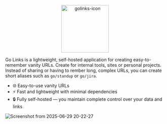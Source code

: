 <p align="center">
  <img src="https://github.com/user-attachments/assets/beffcad9-83c8-43a0-859c-af0eadb22150" alt="golinks-icon" width="150" />
</p>

Go Links is a lightweight, self-hosted application for creating easy-to-remember vanity URLs. Create for internal tools, sites or personal projects.
Instead of sharing or having to rember long, complex URLs, you can create short aliases such as `go/standup` or `go/jira`.

- 🌐 Easy-to-use vanity URLs
- ⚡ Fast and lightweight with minimal dependencies
- 🔒 Fully self-hosted — you maintain complete control over your data and links

![Screenshot from 2025-06-29 20-22-27](https://github.com/user-attachments/assets/e76a215a-c252-4194-a9ea-3d49d5929145)
